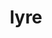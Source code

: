 ---
category: 4-letters
denotation: null
name: lyre
reference_link: https://www.etymonline.com/word/lyre
root_language: null
root_name: null
title: lyre
type: free
word_sums:
- respelling: lyre
  sum: 'Lyre + '
---